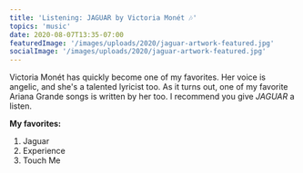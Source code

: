 ```yaml
---
title: 'Listening: JAGUAR by Victoria Monét 🎶'
topics: 'music'
date: 2020-08-07T13:35-07:00
featuredImage: '/images/uploads/2020/jaguar-artwork-featured.jpg'
socialImage: '/images/uploads/2020/jaguar-artwork-featured.jpg'
---
```


Victoria Monét has quickly become one of my favorites. Her voice is angelic, and she's a talented lyricist too. As it turns out, one of my favorite Ariana Grande songs is written by her too. I recommend you give *JAGUAR* a listen.

**My favorites:**

1. Jaguar
2. Experience
3. Touch Me
